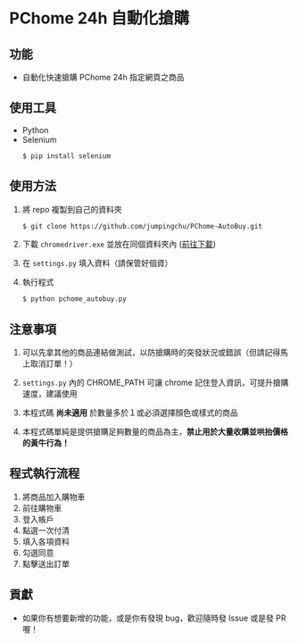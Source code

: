 # PChome 24h 自動化搶購

## 功能

* 自動化快速搶購 PChome 24h 指定網頁之商品

## 使用工具

* Python
* Selenium
    ```bash
    $ pip install selenium
    ```

## 使用方法

1. 將 repo 複製到自己的資料夾
    ```bash
    $ git clone https://github.com/jumpingchu/PChome-AutoBuy.git
    ```

2. 下載 `chromedriver.exe` 並放在同個資料夾內 ([前往下載](https://chromedriver.chromium.org/downloads))
   
3. 在 `settings.py` 填入資料（請保管好個資）
   
4. 執行程式
    ```bash
    $ python pchome_autobuy.py
    ```

## 注意事項

1. 可以先拿其他的商品連結做測試，以防搶購時的突發狀況或錯誤（但請記得馬上取消訂單！）
   
2. `settings.py` 內的 CHROME_PATH 可讓 chrome 記住登入資訊，可提升搶購速度，建議使用
   
3. 本程式碼 **尚未適用** 於數量多於１或必須選擇顏色或樣式的商品

4. 本程式碼單純是提供搶購足夠數量的商品為主，**禁止用於大量收購並哄抬價格的黃牛行為！**

## 程式執行流程

1. 將商品加入購物車
2. 前往購物車
3. 登入帳戶
4. 點選一次付清
5. 填入各項資料
6. 勾選同意
7. 點擊送出訂單

## 貢獻

* 如果你有想要新增的功能，或是你有發現 bug，歡迎隨時發 Issue 或是發 PR 喔！
